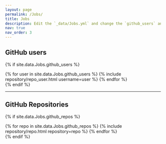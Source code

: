 ```yaml
---
layout: page
permalink: /Jobs/
title: Jobs
description: Edit the `_data/Jobs.yml` and change the `github_users` and `github_repos` lists to include your own GitHub profile and repositories.
nav: true
nav_order: 3
---
```


## GitHub users

{% if site.data.Jobs.github_users %}
<div class="Jobs d-flex flex-wrap flex-md-row flex-column justify-content-between align-items-center">
  {% for user in site.data.Jobs.github_users %}
    {% include repository/repo_user.html username=user %}
  {% endfor %}
</div>
{% endif %}

---

## GitHub Repositories

{% if site.data.Jobs.github_repos %}
<div class="Jobs d-flex flex-wrap flex-md-row flex-column justify-content-between align-items-center">
  {% for repo in site.data.Jobs.github_repos %}
    {% include repository/repo.html repository=repo %}
  {% endfor %}
</div>
{% endif %}

